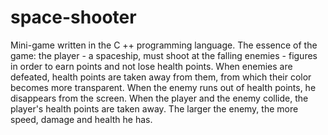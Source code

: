 # space-shooter
Mini-game written in the C ++ programming language. 
The essence of the game: the player - a spaceship, must shoot at the falling enemies - figures in order to earn points and not lose health points. When enemies are defeated, health points are taken away from them, from which their color becomes more transparent. When the enemy runs out of health points, he disappears from the screen. When the player and the enemy collide, the player's health points are taken away. The larger the enemy, the more speed, damage and health he has.
